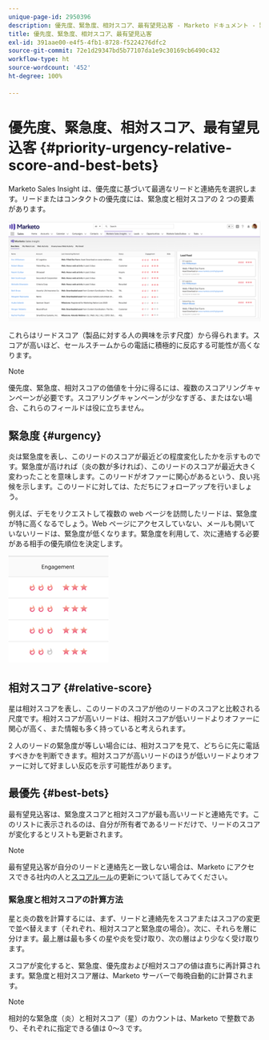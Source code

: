 ```yaml
---
unique-page-id: 2950396
description: 優先度、緊急度、相対スコア、最有望見込客 - Marketo ドキュメント - 製品ドキュメント
title: 優先度、緊急度、相対スコア、最有望見込客
exl-id: 391aae00-e4f5-4fb1-8728-f5224276dfc2
source-git-commit: 72e1d29347bd5b77107da1e9c30169cb6490c432
workflow-type: ht
source-wordcount: '452'
ht-degree: 100%

---
```


# 優先度、緊急度、相対スコア、最有望見込客 {#priority-urgency-relative-score-and-best-bets}

Marketo Sales Insight は、優先度に基づいて最適なリードと連絡先を選択します。リードまたはコンタクトの優先度には、緊急度と相対スコアの 2 つの要素があります。

![](assets/one.png)

これらはリードスコア（製品に対する人の興味を示す尺度）から得られます。スコアが高いほど、セールスチームからの電話に積極的に反応する可能性が高くなります。

>[!NOTE]
>
>優先度、緊急度、相対スコアの価値を十分に得るには、複数のスコアリングキャンペーンが必要です。スコアリングキャンペーンが少なすぎる、またはない場合、これらのフィールドは役に立ちません。

## 緊急度 {#urgency}

炎は緊急度を表し、このリードのスコアが最近どの程度変化したかを示すものです。緊急度が高ければ（炎の数が多ければ）、このリードのスコアが最近大きく変わったことを意味します。このリードがオファーに関心があるという、良い兆候を示します。このリードに対しては、ただちにフォローアップを行いましょう。

例えば、デモをリクエストして複数の web ページを訪問したリードは、緊急度が特に高くなるでしょう。Web ページにアクセスしていない、メールも開いていないリードは、緊急度が低くなります。緊急度を利用して、次に連絡する必要がある相手の優先順位を決定します。

![](assets/two.png)

## 相対スコア {#relative-score}

星は相対スコアを表し、このリードのスコアが他のリードのスコアと比較される尺度です。相対スコアが高いリードは、相対スコアが低いリードよりオファーに関心が高く、また情報も多く持っていると考えられます。

2 人のリードの緊急度が等しい場合には、相対スコアを見て、どちらに先に電話すべきかを判断できます。相対スコアが高いリードのほうが低いリードよりオファーに対して好ましい反応を示す可能性があります。

## 最優先 {#best-bets}

最有望見込客は、緊急度スコアと相対スコアが最も高いリードと連絡先です。このリストに表示されるのは、自分が所有者であるリードだけで、リードのスコアが変化するとリストも更新されます。

>[!NOTE]
>
>最有望見込客が自分のリードと連絡先と一致しない場合は、Marketo にアクセスできる社内の人と[スコアルール](/help/marketo/getting-started/quick-wins/simple-scoring.md)の更新について話してみてください。

### 緊急度と相対スコアの計算方法

星と炎の数を計算するには、まず、リードと連絡先をスコアまたはスコアの変更で並べ替えます（それぞれ、相対スコアと緊急度の場合）。次に、それらを層に分けます。最上層は最も多くの星や炎を受け取り、次の層はより少なく受け取ります。

スコアが変化すると、緊急度、優先度および相対スコアの値は直ちに再計算されます。緊急度と相対スコア層は、Marketo サーバーで毎晩自動的に計算されます。

>[!NOTE]
>
>相対的な緊急度（炎）と相対スコア（星）のカウントは、Marketo で整数であり、それぞれに指定できる値は 0～3 です。

